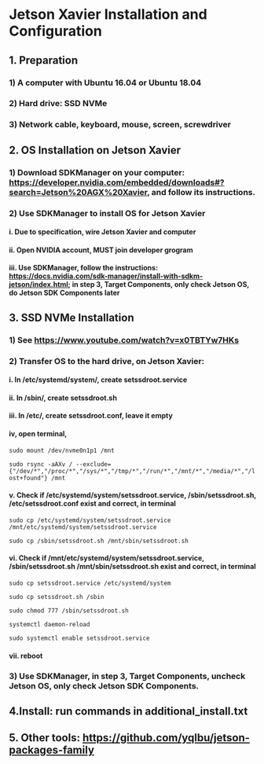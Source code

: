 # Jetson Xavier Installation and Configuration

## 1. Preparation
### 1) A computer with Ubuntu 16.04 or Ubuntu 18.04
### 2) Hard drive: SSD NVMe
### 3) Network cable, keyboard, mouse, screen, screwdriver

## 2. OS Installation on Jetson Xavier
### 1) Download SDKManager on your computer: https://developer.nvidia.com/embedded/downloads#?search=Jetson%20AGX%20Xavier, and follow its instructions.
### 2) Use SDKManager to install OS for Jetson Xavier
#### i.   Due to specification, wire Jetson Xavier and computer
#### ii.  Open NVIDIA account, MUST join developer grogram
#### iii. Use SDKManager, follow the instructions: https://docs.nvidia.com/sdk-manager/install-with-sdkm-jetson/index.html; in step 3, Target Components, only check Jetson OS, do Jetson SDK Components later

## 3. SSD NVMe Installation
### 1) See https://www.youtube.com/watch?v=x0TBTYw7HKs
### 2) Transfer OS to the hard drive, on Jetson Xavier:
#### i.   In /etc/systemd/system/, create setssdroot.service
#### ii.  In /sbin/, create setssdroot.sh
#### iii. In /etc/, create setssdroot.conf, leave it empty
#### iv,  open terminal, 
```sudo mount /dev/nvme0n1p1 /mnt```

```sudo rsync -aAXv / --exclude={"/dev/*","/proc/*","/sys/*","/tmp/*","/run/*","/mnt/*","/media/*","/lost+found"} /mnt```
#### v.   Check if /etc/systemd/system/setssdroot.service, /sbin/setssdroot.sh, /etc/setssdroot.conf exist and correct, in terminal
```sudo cp /etc/systemd/system/setssdroot.service /mnt/etc/systemd/system/setssdroot.service```

```sudo cp /sbin/setssdroot.sh /mnt/sbin/setssdroot.sh```
#### vi.  Check if /mnt/etc/systemd/system/setssdroot.service, /sbin/setssdroot.sh /mnt/sbin/setssdroot.sh exist and correct, in terminal
```sudo cp setssdroot.service /etc/systemd/system```

```sudo cp setssdroot.sh /sbin```

```sudo chmod 777 /sbin/setssdroot.sh```

```systemctl daemon-reload```

```sudo systemctl enable setssdroot.service```
#### vii. reboot

### 3) Use SDKManager, in step 3, Target Components, uncheck Jetson OS, only check Jetson SDK Components.

## 4.Install: run commands in additional_install.txt

## 5. Other tools: https://github.com/yqlbu/jetson-packages-family


